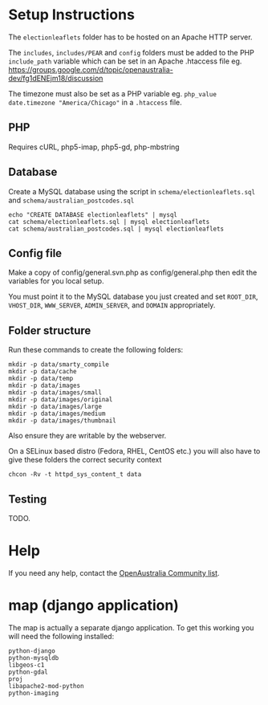 Setup Instructions
==================

The `electionleaflets` folder has to be hosted on an Apache HTTP server.

The `includes`, `includes/PEAR` and `config` folders must be added to the
PHP `include_path` variable which can be set in an Apache .htaccess file
eg. https://groups.google.com/d/topic/openaustralia-dev/fg1dENEjm18/discussion

The timezone must also be set as a PHP variable eg.
`php_value date.timezone "America/Chicago"` in a `.htaccess` file.

PHP
---

Requires cURL, php5-imap, php5-gd, php-mbstring

Database
--------

Create a MySQL database using the script in `schema/electionleaflets.sql` and
`schema/australian_postcodes.sql`

    echo "CREATE DATABASE electionleaflets" | mysql
    cat schema/electionleaflets.sql | mysql electionleaflets
    cat schema/australian_postcodes.sql | mysql electionleaflets

Config file
-----------

Make a copy of config/general.svn.php as config/general.php then edit the
variables for you local setup.

You must point it to the MySQL database you just created and set `ROOT_DIR`,
`VHOST_DIR`, `WWW_SERVER`, `ADMIN_SERVER`, and `DOMAIN` appropriately.

Folder structure
----------------

Run these commands to create the following folders:

    mkdir -p data/smarty_compile
    mkdir -p data/cache
    mkdir -p data/temp
    mkdir -p data/images
    mkdir -p data/images/small
    mkdir -p data/images/original
    mkdir -p data/images/large
    mkdir -p data/images/medium
    mkdir -p data/images/thumbnail

Also ensure they are writable by the webserver.

On a SELinux based distro (Fedora, RHEL, CentOS etc.) you will also have to
give these folders the correct security context

    chcon -Rv -t httpd_sys_content_t data

Testing
-------

TODO.


Help
====

If you need any help, contact the
[OpenAustralia Community list](https://groups.google.com/group/openaustralia-dev).

map (django application)
========================

The map is actually a separate django application. To get this working you will
need the following installed:

    python-django
    python-mysqldb
    libgeos-c1
    python-gdal
    proj
    libapache2-mod-python
    python-imaging

